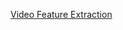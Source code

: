 [Video Feature Extraction](Video_Audio_SentimentAnalysis/RAVDESS_HTML_Notebooks/1_Video_Feature_Extraction_3DHOG.html)
